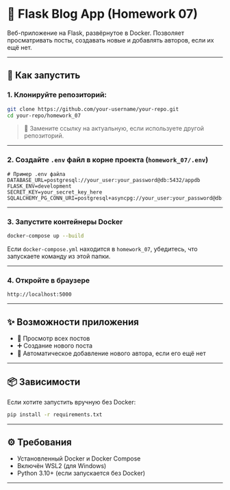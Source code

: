 # 📝 Flask Blog App (Homework 07)

Веб-приложение на Flask, развёрнутое в Docker. Позволяет просматривать посты, создавать новые и добавлять авторов, если их ещё нет.

---

## 🚀 Как запустить

### 1. Клонируйте репозиторий:

```bash
git clone https://github.com/your-username/your-repo.git
cd your-repo/homework_07
```

> 🔁 Замените ссылку на актуальную, если используете другой репозиторий.

---

### 2. Создайте `.env` файл в корне проекта (`homework_07/.env`)

```env
# Пример .env файла
DATABASE_URL=postgresql://your_user:your_password@db:5432/appdb
FLASK_ENV=development
SECRET_KEY=your_secret_key_here
SQLALCHEMY_PG_CONN_URI=postgresql+asyncpg://your_user:your_password@db:5432/appdb
```



---

### 3. Запустите контейнеры Docker

```bash
docker-compose up --build
```

Если `docker-compose.yml` находится в `homework_07`, убедитесь, что запускаете команду из этой папки.

---

### 4. Откройте в браузере

```
http://localhost:5000
```

---

## ✨ Возможности приложения

- 📄 Просмотр всех постов
- ➕ Создание нового поста
- 👤 Автоматическое добавление нового автора, если его ещё нет

---

## 📦 Зависимости
Если хотите запустить вручную без Docker:

```bash
pip install -r requirements.txt
```

---

## ⚙️ Требования

- Установленный Docker и Docker Compose
- Включён WSL2 (для Windows)
- Python 3.10+ (если запускается без Docker)

---
